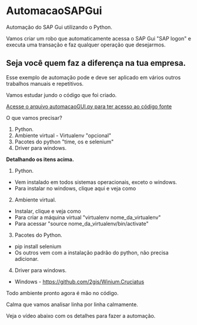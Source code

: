 # AutomacaoSAPGui
Automação do SAP Gui utilizando o Python.

Vamos criar um robo que automaticamente acessa o SAP Gui "SAP logon" e executa uma transação e faz qualquer operação que desejarmos.

## Seja você quem faz a diferença na tua empresa.

Esse exemplo de automação pode e deve ser aplicado em vários outros trabalhos manuais e repetitivos.

Vamos estudar jundo o código que foi criado.

[Acesse o arquivo automacaoGUI.py para ter acesso ao código fonte](automacaoGUI.py)

O que vamos precisar?

1. Python.
2. Ambiente virtual - Virtualenv "opcional"
3. Pacotes do python "time, os e selenium"
4. Driver para windows.

**Detalhando os itens acima.**

1. Python.
  - Vem instalado em todos sistemas operacionais, exceto o windows.
  - Para instalar no windows, clique aqui e veja como
2. Ambiente virtual.
  - Instalar, clique e veja como
  - Para criar a máquina virtual "virtualenv nome_da_virtualenv"
  - Para acessar "source nome_da_virtualenv/bin/activate"
3. Pacotes do Python.
  - pip install selenium
  - Os outros vem com a instalação padrão do python, não precisa adicionar.
4. Driver para windows.
  - Windows - https://github.com/2gis/Winium.Cruciatus

Todo ambiente pronto agora é mão no código.

Calma que vamos analisar linha por linha calmamente.

Veja o vídeo abaixo com os detalhes para fazer a automação.


